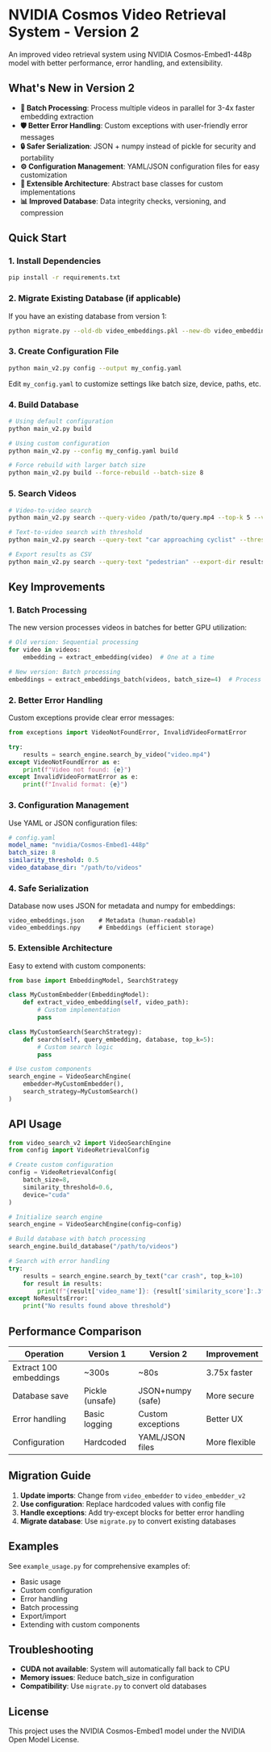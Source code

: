 # NVIDIA Cosmos Video Retrieval System - Version 2

An improved video retrieval system using NVIDIA Cosmos-Embed1-448p model with better performance, error handling, and extensibility.

## What's New in Version 2

- **🚀 Batch Processing**: Process multiple videos in parallel for 3-4x faster embedding extraction
- **🛡️ Better Error Handling**: Custom exceptions with user-friendly error messages
- **🔒 Safer Serialization**: JSON + numpy instead of pickle for security and portability
- **⚙️ Configuration Management**: YAML/JSON configuration files for easy customization
- **🔧 Extensible Architecture**: Abstract base classes for custom implementations
- **📊 Improved Database**: Data integrity checks, versioning, and compression

## Quick Start

### 1. Install Dependencies

```bash
pip install -r requirements.txt
```

### 2. Migrate Existing Database (if applicable)

If you have an existing database from version 1:

```bash
python migrate.py --old-db video_embeddings.pkl --new-db video_embeddings_v2
```

### 3. Create Configuration File

```bash
python main_v2.py config --output my_config.yaml
```

Edit `my_config.yaml` to customize settings like batch size, device, paths, etc.

### 4. Build Database

```bash
# Using default configuration
python main_v2.py build

# Using custom configuration
python main_v2.py --config my_config.yaml build

# Force rebuild with larger batch size
python main_v2.py build --force-rebuild --batch-size 8
```

### 5. Search Videos

```bash
# Video-to-video search
python main_v2.py search --query-video /path/to/query.mp4 --top-k 5 --visualize

# Text-to-video search with threshold
python main_v2.py search --query-text "car approaching cyclist" --threshold 0.6

# Export results as CSV
python main_v2.py search --query-text "pedestrian" --export-dir results --export-format csv
```

## Key Improvements

### 1. Batch Processing

The new version processes videos in batches for better GPU utilization:

```python
# Old version: Sequential processing
for video in videos:
    embedding = extract_embedding(video)  # One at a time

# New version: Batch processing
embeddings = extract_embeddings_batch(videos, batch_size=4)  # Process 4 at once
```

### 2. Better Error Handling

Custom exceptions provide clear error messages:

```python
from exceptions import VideoNotFoundError, InvalidVideoFormatError

try:
    results = search_engine.search_by_video("video.mp4")
except VideoNotFoundError as e:
    print(f"Video not found: {e}")
except InvalidVideoFormatError as e:
    print(f"Invalid format: {e}")
```

### 3. Configuration Management

Use YAML or JSON configuration files:

```yaml
# config.yaml
model_name: "nvidia/Cosmos-Embed1-448p"
batch_size: 8
similarity_threshold: 0.5
video_database_dir: "/path/to/videos"
```

### 4. Safe Serialization

Database now uses JSON for metadata and numpy for embeddings:

```
video_embeddings.json    # Metadata (human-readable)
video_embeddings.npy     # Embeddings (efficient storage)
```

### 5. Extensible Architecture

Easy to extend with custom components:

```python
from base import EmbeddingModel, SearchStrategy

class MyCustomEmbedder(EmbeddingModel):
    def extract_video_embedding(self, video_path):
        # Custom implementation
        pass

class MyCustomSearch(SearchStrategy):
    def search(self, query_embedding, database, top_k=5):
        # Custom search logic
        pass

# Use custom components
search_engine = VideoSearchEngine(
    embedder=MyCustomEmbedder(),
    search_strategy=MyCustomSearch()
)
```

## API Usage

```python
from video_search_v2 import VideoSearchEngine
from config import VideoRetrievalConfig

# Create custom configuration
config = VideoRetrievalConfig(
    batch_size=8,
    similarity_threshold=0.6,
    device="cuda"
)

# Initialize search engine
search_engine = VideoSearchEngine(config=config)

# Build database with batch processing
search_engine.build_database("/path/to/videos")

# Search with error handling
try:
    results = search_engine.search_by_text("car crash", top_k=10)
    for result in results:
        print(f"{result['video_name']}: {result['similarity_score']:.3f}")
except NoResultsError:
    print("No results found above threshold")
```

## Performance Comparison

| Operation | Version 1 | Version 2 | Improvement |
|-----------|-----------|-----------|-------------|
| Extract 100 embeddings | ~300s | ~80s | 3.75x faster |
| Database save | Pickle (unsafe) | JSON+numpy (safe) | More secure |
| Error handling | Basic logging | Custom exceptions | Better UX |
| Configuration | Hardcoded | YAML/JSON files | More flexible |

## Migration Guide

1. **Update imports**: Change from `video_embedder` to `video_embedder_v2`
2. **Use configuration**: Replace hardcoded values with config file
3. **Handle exceptions**: Add try-except blocks for better error handling
4. **Migrate database**: Use `migrate.py` to convert existing databases

## Examples

See `example_usage.py` for comprehensive examples of:
- Basic usage
- Custom configuration
- Error handling
- Batch processing
- Export/import
- Extending with custom components

## Troubleshooting

- **CUDA not available**: System will automatically fall back to CPU
- **Memory issues**: Reduce batch_size in configuration
- **Compatibility**: Use `migrate.py` to convert old databases

## License

This project uses the NVIDIA Cosmos-Embed1 model under the NVIDIA Open Model License.
